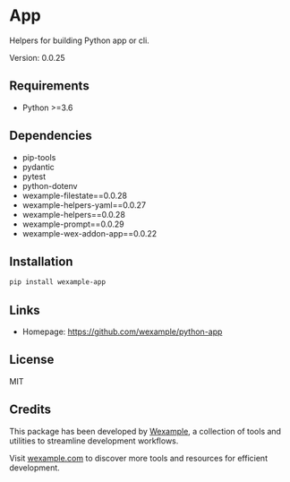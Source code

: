 # App

Helpers for building Python app or cli.

Version: 0.0.25

## Requirements

- Python >=3.6

## Dependencies

- pip-tools
- pydantic
- pytest
- python-dotenv
- wexample-filestate==0.0.28
- wexample-helpers-yaml==0.0.27
- wexample-helpers==0.0.28
- wexample-prompt==0.0.29
- wexample-wex-addon-app==0.0.22

## Installation

```bash
pip install wexample-app
```

## Links

- Homepage: https://github.com/wexample/python-app

## License

MIT
## Credits

This package has been developed by [Wexample](https://wexample.com), a collection of tools and utilities to streamline development workflows.

Visit [wexample.com](https://wexample.com) to discover more tools and resources for efficient development.